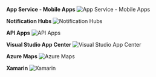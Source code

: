 ﻿**App Service - Mobile Apps**
![App Service - Mobile Apps](https://dinowang.github.io/azure-services-icon/Artifacts/Mobile/App+Service+-+Mobile+Apps.svg)

**Notification Hubs**
![Notification Hubs](https://dinowang.github.io/azure-services-icon/Artifacts/Mobile/Notification+Hubs.svg)

**API Apps**
![API Apps](https://dinowang.github.io/azure-services-icon/Artifacts/Mobile/API+Apps.svg)

**Visual Studio App Center**
![Visual Studio App Center](https://dinowang.github.io/azure-services-icon/Artifacts/Mobile/Visual+Studio+App+Center.svg)

**Azure Maps**
![Azure Maps](https://dinowang.github.io/azure-services-icon/Artifacts/Mobile/Azure+Maps.svg)

**Xamarin**
![Xamarin](https://dinowang.github.io/azure-services-icon/Artifacts/Mobile/Xamarin.svg)


